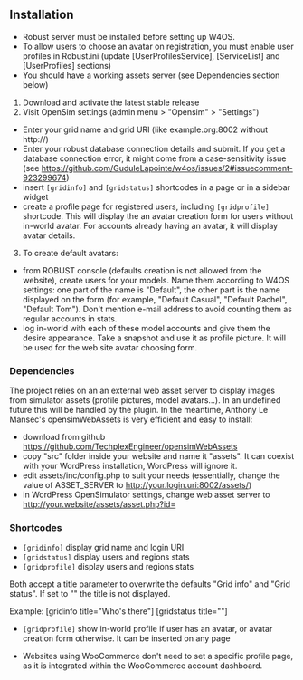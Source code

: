 ## Installation

- Robust server must be installed before setting up W4OS.
- To allow users to choose an avatar on registration, you must enable user
  profiles in Robust.ini (update [UserProfilesService], [ServiceList] and
  [UserProfiles] sections)
- You should have a working assets server (see Dependencies section below)

1. Download and activate the latest stable release
2. Visit OpenSim settings (admin menu > "Opensim" > "Settings")
  - Enter your grid name and grid URI (like example.org:8002 without http://)
  - Enter your robust database connection details and submit. If you get a
    database connection error, it might come from a case-sensitivity issue (see
    https://github.com/GuduleLapointe/w4os/issues/2#issuecomment-923299674)
  - insert `[gridinfo]` and `[gridstatus]` shortcodes in a page or in a sidebar widget
  - create a profile page for registered users, including `[gridprofile]` shortcode.
    This will display the an avatar creation form for users without in-world avatar.
    For accounts already having an avatar, it will display avatar details.
3. To create default avatars:
  - from ROBUST console (defaults creation is not allowed from the website),
    create users for your models. Name them according to W4OS settings: one part
    of the name is "Default", the other part is the name displayed on the form
    (for example, "Default Casual", "Default Rachel", "Default Tom"). Don't
    mention e-mail address to avoid counting them as regular accounts in stats.
  - log in-world with each of these model accounts and give them the desire
    appearance. Take a snapshot and use it as profile picture. It will be used
    for the web site avatar choosing form.

### Dependencies

The project relies on an an external web asset server to display images from
simulator assets (profile pictures, model avatars...). In an undefined future
this will be handled by the plugin. In the meantime, Anthony Le Mansec's
opensimWebAssets is very efficient and easy to install:

  - download from github https://github.com/TechplexEngineer/opensimWebAssets
  - copy "src" folder inside your website and name it "assets". It can coexist
    with your WordPress installation, WordPress will ignore it.
  - edit assets/inc/config.php to suit your needs (essentially, change the value
    of ASSET_SERVER to http://your.login.uri:8002/assets/)
  - in WordPress OpenSimulator settings, change web asset server to
    http://your.website/assets/asset.php?id=

### Shortcodes

- `[gridinfo]` display grid name and login URI
- `[gridstatus]` display users and regions stats
- `[gridprofile]` display users and regions stats

Both accept a title parameter to overwrite the defaults "Grid info"
and "Grid status". If set to "" the title is not displayed.

Example:
[gridinfo title="Who's there"]
[gridstatus title=""]

* `[gridprofile]` show in-world profile if user has an avatar, or avatar
  creation form otherwise. It can be inserted on any page

* Websites using WooCommerce don't need to set a specific profile page, as it is
  integrated within the WooCommerce account dashboard.
